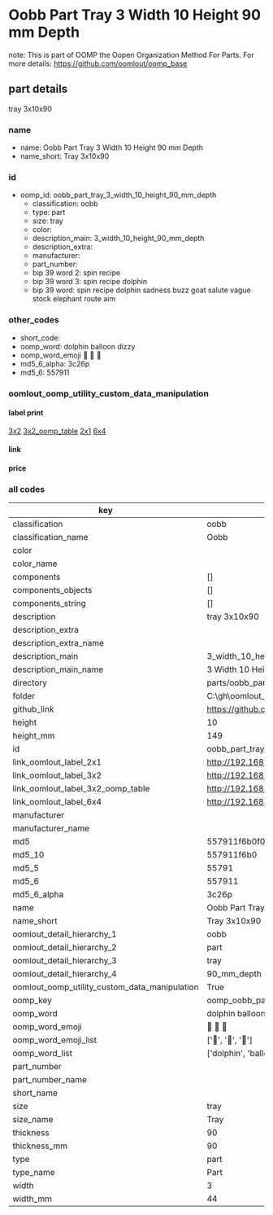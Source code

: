 # Oobb Part Tray 3 Width 10 Height 90 mm Depth  

note: This is part of OOMP the Oopen Organization Method For Parts. For more details: https://github.com/oomlout/oomp_base

##  part details
  



tray 3x10x90



### name
* name: Oobb Part Tray 3 Width 10 Height 90 mm Depth
* name_short: Tray 3x10x90 
### id
* oomp_id: oobb_part_tray_3_width_10_height_90_mm_depth
  * classification: oobb
  * type: part
  * size: tray
  * color: 
  * description_main: 3_width_10_height_90_mm_depth
  * description_extra: 
  * manufacturer: 
  * part_number: 
  * bip 39 word 2: spin recipe
  * bip 39 word 3: spin recipe dolphin
  * bip 39 word: spin recipe dolphin sadness buzz goat salute vague stock elephant route aim

### other_codes
* short_code: 
* oomp_word: dolphin balloon dizzy
* oomp_word_emoji :dolphin: :balloon: :dizzy:
* md5_6_alpha: 3c26p
* md5_6: 557911






### oomlout_oomp_utility_custom_data_manipulation
#### label print
[3x2](http://192.168.1.245:1112/?label=oomp%203c26p)
[3x2_oomp_table](http://192.168.1.108:1112/?label=oomp%203c26p)
[2x1](http://192.168.1.242:1112/?label=oomp%203c26p)
[6x4](http://192.168.1.55:1112/?label=oomp%203c26p)    

#### link

                              

#### price







### all codes 
| key | value |  
| --- | --- |  
| classification | oobb |  
| classification_name | Oobb |  
| color |  |  
| color_name |  |  
| components | [] |  
| components_objects | [] |  
| components_string | [] |  
| description | tray 3x10x90 |  
| description_extra |  |  
| description_extra_name |  |  
| description_main | 3_width_10_height_90_mm_depth |  
| description_main_name | 3 Width 10 Height 90 mm Depth |  
| directory | parts/oobb_part_tray_3_width_10_height_90_mm_depth |  
| folder | C:\gh\oomlout_oobb_version_4_generated_parts\parts\oobb_part_tray_3_width_10_height_90_mm_depth |  
| github_link | https://github.com/oomlout/oomlout_oomp_part_src/tree/main/parts/oobb_part_tray_3_width_10_height_90_mm_depth |  
| height | 10 |  
| height_mm | 149 |  
| id | oobb_part_tray_3_width_10_height_90_mm_depth |  
| link_oomlout_label_2x1 | http://192.168.1.242:1112/?label=oomp%203c26p |  
| link_oomlout_label_3x2 | http://192.168.1.245:1112/?label=oomp%203c26p |  
| link_oomlout_label_3x2_oomp_table | http://192.168.1.108:1112/?label=oomp%203c26p |  
| link_oomlout_label_6x4 | http://192.168.1.55:1112/?label=oomp%203c26p |  
| manufacturer |  |  
| manufacturer_name |  |  
| md5 | 557911f6b0f0b7d9900fcbde81acee8f |  
| md5_10 | 557911f6b0 |  
| md5_5 | 55791 |  
| md5_6 | 557911 |  
| md5_6_alpha | 3c26p |  
| name | Oobb Part Tray 3 Width 10 Height 90 mm Depth |  
| name_short | Tray 3x10x90  |  
| oomlout_detail_hierarchy_1 | oobb |  
| oomlout_detail_hierarchy_2 | part |  
| oomlout_detail_hierarchy_3 | tray |  
| oomlout_detail_hierarchy_4 | 90_mm_depth |  
| oomlout_oomp_utility_custom_data_manipulation | True |  
| oomp_key | oomp_oobb_part_tray_3_width_10_height_90_mm_depth |  
| oomp_word | dolphin balloon dizzy |  
| oomp_word_emoji | :dolphin: :balloon: :dizzy: |  
| oomp_word_emoji_list | [':dolphin:', ':balloon:', ':dizzy:'] |  
| oomp_word_list | ['dolphin', 'balloon', 'dizzy'] |  
| part_number |  |  
| part_number_name |  |  
| short_name |  |  
| size | tray |  
| size_name | Tray |  
| thickness | 90 |  
| thickness_mm | 90 |  
| type | part |  
| type_name | Part |  
| width | 3 |  
| width_mm | 44 |  
